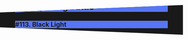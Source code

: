 # #9 - Spacing Battle

## #113. Black Light

### First solution.

<div></div>
<div></div>
<style>
  body {
    background: #191919;
    margin: 0;
    overflow: hidden;
  }
  div {
    width: 450px;
    height: 130px;
    background: #5776F6;
    transform: skewY(-3.6deg);
    position: absolute;
    top: -19px;
  }
  div:nth-child(2) {
    transform: skewY(3.6deg);
    top: 189px;
  }
</style>

### Second solution.

<div></div>
<style>
  * {
    background: #5776F6;
    margin: 0;
  }
  body {
      background: #191919;
      clip-path: polygon(0 125px, 100% 100px, 100% 200px, 0 175px);
  }
</style>
